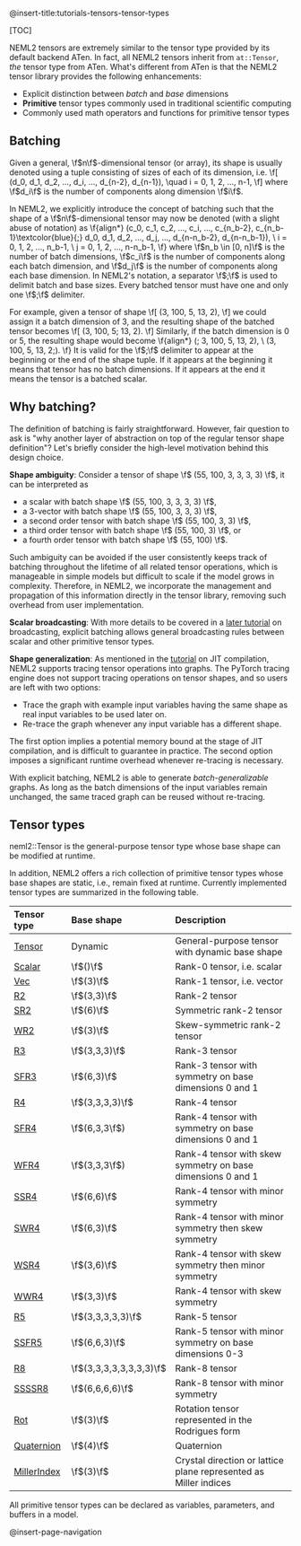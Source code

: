 @insert-title:tutorials-tensors-tensor-types

[TOC]

NEML2 tensors are extremely similar to the tensor type provided by its default backend ATen. In fact, all NEML2 tensors inherit from `at::Tensor`, *the* tensor type from ATen. What's different from ATen is that the NEML2 tensor library provides the following enhancements:
- Explicit distinction between *batch* and *base* dimensions
- **Primitive** tensor types commonly used in traditional scientific computing
- Commonly used math operators and functions for primitive tensor types

## Batching

Given a general, \f$n\f$-dimensional tensor (or array), its shape is usually denoted using a tuple consisting of sizes of each of its dimension, i.e.
\f[
  (d_0, d_1, d_2, ..., d_i, ..., d_{n-2}, d_{n-1}), \quad i = 0, 1, 2, ..., n-1,
\f]
where \f$d_i\f$ is the number of components along dimension \f$i\f$.

In NEML2, we explicitly introduce the concept of batching such that the shape of a \f$n\f$-dimensional tensor may now be denoted (with a slight abuse of notation) as
\f{align*}
  (c_0, c_1, c_2, ..., c_i, ..., c_{n_b-2}, c_{n_b-1}\textcolor{blue}{;} d_0, d_1, d_2, ..., d_j, ..., d_{n-n_b-2}, d_{n-n_b-1}), \\
  i = 0, 1, 2, ..., n_b-1, \\
  j = 0, 1, 2, ..., n-n_b-1,
\f}
where \f$n_b \in [0, n]\f$ is the number of batch dimensions, \f$c_i\f$ is the number of components along each batch dimension, and \f$d_j\f$ is the number of components along each base dimension. In NEML2's notation, a separator \f$;\f$ is used to delimit batch and base sizes. Every batched tensor must have one and only one \f$;\f$ delimiter.

For example, given a tensor of shape
\f[
  (3, 100, 5, 13, 2),
\f]
we could assign it a batch dimension of 3, and the resulting shape of the batched tensor becomes
\f[
  (3, 100, 5; 13, 2).
\f]
Similarly, if the batch dimension is 0 or 5, the resulting shape would become
\f{align*}
  (; 3, 100, 5, 13, 2), \\
  (3, 100, 5, 13, 2;).
\f}
It is valid for the \f$;\f$ delimiter to appear at the beginning or the end of the shape tuple.  If it appears at the beginning it means that tensor has no batch dimensions.  If it appears at the end it means the tensor is a batched scalar.

## Why batching?

The definition of batching is fairly straightforward. However, fair question to ask is "why another layer of abstraction on top of the regular tensor shape definition"? Let's briefly consider the high-level motivation behind this design choice.

**Shape ambiguity**: Consider a tensor of shape \f$ (55, 100, 3, 3, 3, 3) \f$, it can be interpreted as
- a scalar with batch shape \f$ (55, 100, 3, 3, 3, 3) \f$,
- a 3-vector with batch shape \f$ (55, 100, 3, 3, 3) \f$,
- a second order tensor with batch shape \f$ (55, 100, 3, 3) \f$,
- a third order tensor with batch shape \f$ (55, 100, 3) \f$, or
- a fourth order tensor with batch shape \f$ (55, 100) \f$.

Such ambiguity can be avoided if the user consistently keeps track of batching throughout the lifetime of all related tensor operations, which is manageable in simple models but difficult to scale if the model grows in complexity. Therefore, in NEML2, we incorporate the management and propagation of this information directly in the tensor library, removing such overhead from user implementation.

**Scalar broadcasting**: With more details to be covered in a [later tutorial](#tutorials-tensors-broadcasting) on broadcasting, explicit batching allows general broadcasting rules between scalar and other primitive tensor types.

**Shape generalization**: As mentioned in the [tutorial](#tutorials-models-just-in-time-compilation) on JIT compilation, NEML2 supports tracing tensor operations into graphs. The PyTorch tracing engine does not support tracing operations on tensor shapes, and so users are left with two options:
- Trace the graph with example input variables having the same shape as real input variables to be used later on.
- Re-trace the graph whenever any input variable has a different shape.

The first option implies a potential memory bound at the stage of JIT compilation, and is difficult to guarantee in practice. The second option imposes a significant runtime overhead whenever re-tracing is necessary.

With explicit batching, NEML2 is able to generate *batch-generalizable* graphs. As long as the batch dimensions of the input variables remain unchanged, the same traced graph can be reused without re-tracing.

## Tensor types

neml2::Tensor is the general-purpose tensor type whose base shape can be modified at runtime.

In addition, NEML2 offers a rich collection of primitive tensor types whose base shapes are static, i.e., remain fixed at runtime. Currently implemented tensor types are summarized in the following table.

| Tensor type                        | Base shape              | Description                                                      |
| :--------------------------------- | :---------------------- | :--------------------------------------------------------------- |
| [Tensor](#neml2::Tensor)           | Dynamic                 | General-purpose tensor with dynamic base shape                   |
| [Scalar](#neml2::Scalar)           | \f$()\f$                | Rank-0 tensor, i.e. scalar                                       |
| [Vec](#neml2::Vec)                 | \f$(3)\f$               | Rank-1 tensor, i.e. vector                                       |
| [R2](#neml2::R2)                   | \f$(3,3)\f$             | Rank-2 tensor                                                    |
| [SR2](#neml2::SR2)                 | \f$(6)\f$               | Symmetric rank-2 tensor                                          |
| [WR2](#neml2::WR2)                 | \f$(3)\f$               | Skew-symmetric rank-2 tensor                                     |
| [R3](#neml2::R3)                   | \f$(3,3,3)\f$           | Rank-3 tensor                                                    |
| [SFR3](#neml2::SFR3)               | \f$(6,3)\f$             | Rank-3 tensor with symmetry on base dimensions 0 and 1           |
| [R4](#neml2::R4)                   | \f$(3,3,3,3)\f$         | Rank-4 tensor                                                    |
| [SFR4](#neml2::SFR4)               | \f$(6,3,3\f$)           | Rank-4 tensor with symmetry on base dimensions 0 and 1           |
| [WFR4](#neml2::WFR4)               | \f$(3,3,3\f$)           | Rank-4 tensor with skew symmetry on base dimensions 0 and 1      |
| [SSR4](#neml2::SSR4)               | \f$(6,6)\f$             | Rank-4 tensor with minor symmetry                                |
| [SWR4](#neml2::SWR4)               | \f$(6,3)\f$             | Rank-4 tensor with minor symmetry then skew symmetry             |
| [WSR4](#neml2::WSR4)               | \f$(3,6)\f$             | Rank-4 tensor with skew symmetry then minor symmetry             |
| [WWR4](#neml2::WWR4)               | \f$(3,3)\f$             | Rank-4 tensor with skew symmetry                                 |
| [R5](#neml2::R5)                   | \f$(3,3,3,3,3)\f$       | Rank-5 tensor                                                    |
| [SSFR5](#neml2::SSFR5)             | \f$(6,6,3)\f$           | Rank-5 tensor with minor symmetry on base dimensions 0-3         |
| [R8](#neml2::R8)                   | \f$(3,3,3,3,3,3,3,3)\f$ | Rank-8 tensor                                                    |
| [SSSSR8](#neml2::SSSSR8)           | \f$(6,6,6,6)\f$         | Rank-8 tensor with minor symmetry                                |
| [Rot](#neml2::Rot)                 | \f$(3)\f$               | Rotation tensor represented in the Rodrigues form                |
| [Quaternion](#neml2::Quaternion)   | \f$(4)\f$               | Quaternion                                                       |
| [MillerIndex](#neml2::MillerIndex) | \f$(3)\f$               | Crystal direction or lattice plane represented as Miller indices |

All primitive tensor types can be declared as variables, parameters, and buffers in a model.

@insert-page-navigation
